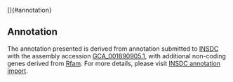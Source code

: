 []{#annotation}

Annotation
----------

The annotation presented is derived from annotation submitted to
[INSDC](http://www.insdc.org) with the assembly accession
[GCA\_001890905.1](http://www.ebi.ac.uk/ena/data/view/GCA_001890905.1),
with additional non-coding genes derived from
[Rfam](http://rfam.xfam.org/). For more details, please visit [INSDC
annotation
import](http://ensemblgenomes.org/info/data/insdc_annotation).
